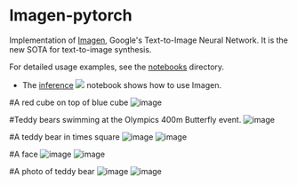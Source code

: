# Imagen-pytorch
Implementation of [Imagen](https://gweb-research-imagen.appspot.com/), Google's Text-to-Image Neural Network. It is the new SOTA for text-to-image synthesis.


For detailed usage examples, see the [notebooks](notebooks) directory.

 * The [inference](notebooks/Imagen_pytorch_inference_new.ipynb) [![][colab]][colab-inference] notebook shows how to use Imagen.
 
[colab]: <https://colab.research.google.com/assets/colab-badge.svg>
[colab-inference]: <https://colab.research.google.com/drive/1P2hksAqTWxC69n8zMGJ9ZTN1dOJ2KVTO?usp=sharing>

#A red cube on top of blue cube
![image](https://github.com/cene555/Imagen-pytorch/tree/main/images/1.jpg)

#Teddy bears swimming at the Olympics 400m Butterfly event.
![image](https://github.com/cene555/Imagen-pytorch/tree/main/images/2.jpg)

#A teddy bear in times square
![image](https://github.com/cene555/Imagen-pytorch/tree/main/images/3.jpg)
![image](https://github.com/cene555/Imagen-pytorch/tree/main/images/6.jpg)

#A face
![image](https://github.com/cene555/Imagen-pytorch/tree/main/images/4.jpg)
![image](https://github.com/cene555/Imagen-pytorch/tree/main/images/5.jpg)

#A photo of teddy bear
![image](https://github.com/cene555/Imagen-pytorch/tree/main/images/8.jpg)
![image](https://github.com/cene555/Imagen-pytorch/tree/main/images/7.jpg)
